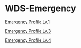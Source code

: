 # WDS-Emergency


[Emergency Profile Lv.1](https://etri-pec.github.io/WDS-Emergency/wds-emer-level1-ex.html)

[Emergency Profile Lv.3](https://etri-pec.github.io/WDS-Emergency/wds-emer-level3-ex.html)

[Emergency Profile Lv.4](https://etri-pec.github.io/WDS-Emergency/wds-emer-level4-ex.html)

